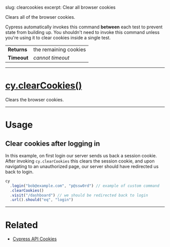 slug: clearcookies
excerpt: Clear all browser cookies

Clears all of the browser cookies.

Cypress automatically invokes this command **between** each test to prevent state from building up. You shouldn't need to invoke this command unless you're using it to clear cookies inside a single test.

| | |
|--- | --- |
| **Returns** | the remaining cookies |
| **Timeout** | *cannot timeout* |

***

# [cy.clearCookies()](#section-usage)

Clears the browser cookies.

***

# Usage

## Clear cookies after logging in

In this example, on first login our server sends us back a session cookie. After invoking `cy.clearCookies` this clears the session cookie, and upon navigating to an unauthorized page, our server should have redirected us back to login.

```javascript
cy
  .login("bob@example.com", "p@ssw0rd") // example of custom command
  .clearCookies()
  .visit("/dashboard") // we should be redirected back to login
  .url().should("eq", "login")
```

***

# Related

- [Cypress API Cookies](https://on.cypress.io/api/cookies)